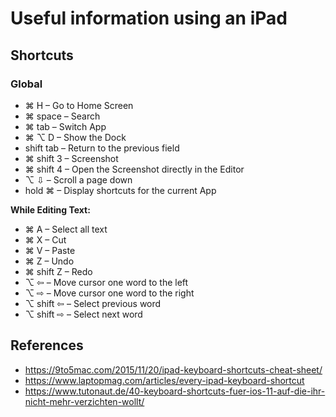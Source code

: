 # Useful information using an iPad

## Shortcuts

### Global
- ⌘ H – Go to Home Screen
- ⌘ space – Search
- ⌘ tab – Switch App
- ⌘ ⌥ D – Show the Dock
- shift tab – Return to the previous field
- ⌘ shift 3 – Screenshot
- ⌘ shift 4 – Open the Screenshot directly in the Editor 
- ⌥ ⇩ – Scroll a page down
- hold ⌘ – Display shortcuts for the current App

**While Editing Text:**

- ⌘ A – Select all text
- ⌘ X – Cut
- ⌘ V – Paste
- ⌘ Z – Undo
- ⌘ shift Z – Redo
- ⌥ ⇦ – Move cursor one word to the left
- ⌥ ⇨ – Move cursor one word to the right
- ⌥ shift ⇦ – Select previous word
- ⌥ shift ⇨ – Select next word


## References
- https://9to5mac.com/2015/11/20/ipad-keyboard-shortcuts-cheat-sheet/
- https://www.laptopmag.com/articles/every-ipad-keyboard-shortcut
- https://www.tutonaut.de/40-keyboard-shortcuts-fuer-ios-11-auf-die-ihr-nicht-mehr-verzichten-wollt/